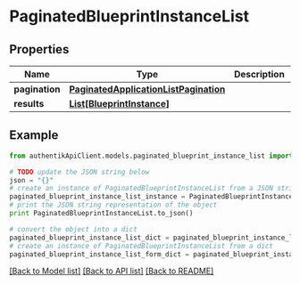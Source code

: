 # PaginatedBlueprintInstanceList


## Properties
Name | Type | Description | Notes
------------ | ------------- | ------------- | -------------
**pagination** | [**PaginatedApplicationListPagination**](PaginatedApplicationListPagination.md) |  | 
**results** | [**List[BlueprintInstance]**](BlueprintInstance.md) |  | 

## Example

```python
from authentikApiClient.models.paginated_blueprint_instance_list import PaginatedBlueprintInstanceList

# TODO update the JSON string below
json = "{}"
# create an instance of PaginatedBlueprintInstanceList from a JSON string
paginated_blueprint_instance_list_instance = PaginatedBlueprintInstanceList.from_json(json)
# print the JSON string representation of the object
print PaginatedBlueprintInstanceList.to_json()

# convert the object into a dict
paginated_blueprint_instance_list_dict = paginated_blueprint_instance_list_instance.to_dict()
# create an instance of PaginatedBlueprintInstanceList from a dict
paginated_blueprint_instance_list_form_dict = paginated_blueprint_instance_list.from_dict(paginated_blueprint_instance_list_dict)
```
[[Back to Model list]](../README.md#documentation-for-models) [[Back to API list]](../README.md#documentation-for-api-endpoints) [[Back to README]](../README.md)


